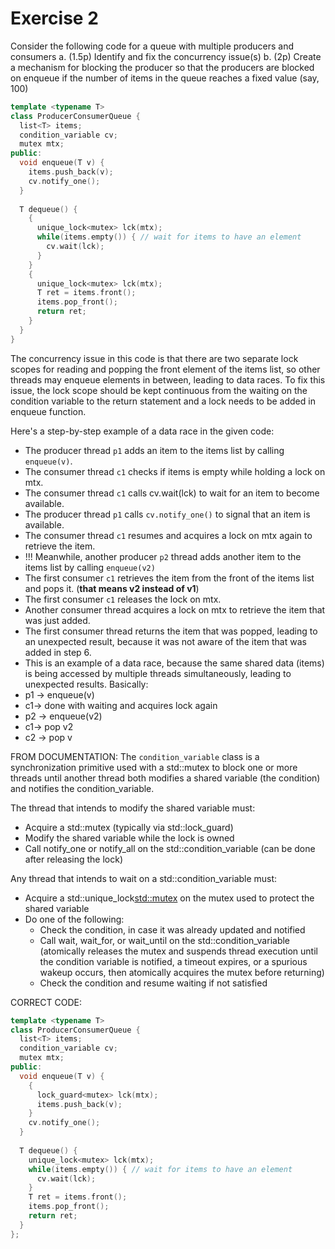 # Exercise 2
Consider the following code for a queue with multiple producers and consumers
a. (1.5p) Identify and fix the concurrency issue(s)
b. (2p) Create a mechanism for blocking the producer so that the producers are blocked on enqueue if the number of items in the queue reaches a fixed value (say, 100)

```cpp
template <typename T>
class ProducerConsumerQueue {
  list<T> items;
  condition_variable cv;
  mutex mtx;
public:
  void enqueue(T v) {
    items.push_back(v);
    cv.notify_one();
  }
  
  T dequeue() {
    {
      unique_lock<mutex> lck(mtx);
      while(items.empty()) { // wait for items to have an element
        cv.wait(lck);
      }
    }
    {
      unique_lock<mutex> lck(mtx);
      T ret = items.front();
      items.pop_front();
      return ret;
    }
  }
}
```

The concurrency issue in this code is that there are two separate lock scopes for reading and popping the front element of the items list, so other threads may enqueue elements in between, leading to data races. To fix this issue, the lock scope should be kept continuous from the waiting on the condition variable to the return statement and a lock needs to be added in enqueue function.

Here's a step-by-step example of a data race in the given code:
- The producer thread  ```p1``` adds an item to the items list by calling ```enqueue(v)```.
- The consumer thread  ```c1``` checks if items is empty while holding a lock on mtx.
- The consumer thread  ```c1``` calls cv.wait(lck) to wait for an item to become available.
- The producer thread  ```p1``` calls ```cv.notify_one()``` to signal that an item is available.
- The consumer thread  ```c1``` resumes and acquires a lock on mtx again to retrieve the item.
- !!! Meanwhile, another producer  ```p2``` thread adds another item to the items list by calling ```enqueue(v2)``` 
- The first consumer  ```c1``` retrieves the item from the front of the items list and pops it. (**that means v2 instead of v1**)
- The first consumer  ```c1``` releases the lock on mtx.
- Another consumer thread acquires a lock on mtx to retrieve the item that was just added.
- The first consumer thread returns the item that was popped, leading to an unexpected result, because it was not aware of the item that was added in step 6.
- This is an example of a data race, because the same shared data (items) is being accessed by multiple threads simultaneously, leading to unexpected results.
Basically:
- p1 -> enqueue(v)
- c1-> done with waiting and acquires lock again
- p2 -> enqueue(v2)
- c1-> pop v2
- c2 -> pop v 

FROM DOCUMENTATION:
The ```condition_variable``` class is a synchronization primitive used with a std::mutex to block one or more threads until another thread both modifies a shared variable (the condition) and notifies the condition_variable.

The thread that intends to modify the shared variable must:
- Acquire a std::mutex (typically via std::lock_guard)
- Modify the shared variable while the lock is owned
- Call notify_one or notify_all on the std::condition_variable (can be done after releasing the lock)

Any thread that intends to wait on a std::condition_variable must:
- Acquire a std::unique_lock<std::mutex> on the mutex used to protect the shared variable
- Do one of the following:
  - Check the condition, in case it was already updated and notified
  - Call wait, wait_for, or wait_until on the std::condition_variable (atomically releases the mutex and suspends thread execution until the condition variable is notified, a timeout expires, or a spurious wakeup occurs, then atomically acquires the mutex before returning)
  - Check the condition and resume waiting if not satisfied

CORRECT CODE:
```cpp
template <typename T>
class ProducerConsumerQueue {
  list<T> items;
  condition_variable cv;
  mutex mtx;
public:
  void enqueue(T v) {
    {
      lock_guard<mutex> lck(mtx);
      items.push_back(v);
    }
    cv.notify_one();
  }
  
  T dequeue() {
    unique_lock<mutex> lck(mtx);
    while(items.empty()) { // wait for items to have an element
      cv.wait(lck);
    }
    T ret = items.front();
    items.pop_front();
    return ret;
  }
};
```
